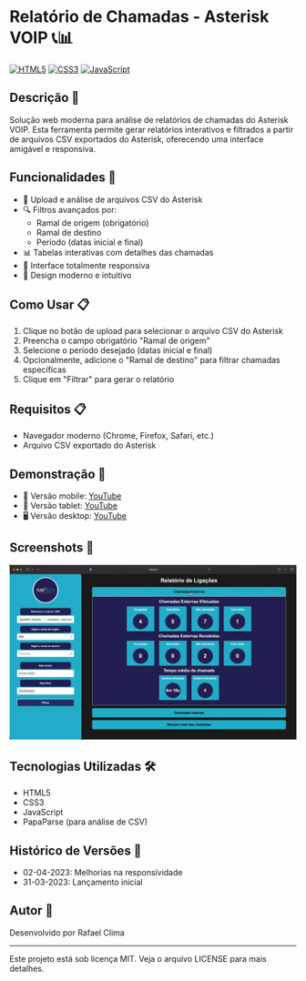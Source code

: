 # Relatório de Chamadas - Asterisk VOIP 📞📊

[![HTML5](https://img.shields.io/badge/HTML5-E34F26?style=for-the-badge&logo=html5&logoColor=white)](https://developer.mozilla.org/pt-BR/docs/Web/HTML)
[![CSS3](https://img.shields.io/badge/CSS3-1572B6?style=for-the-badge&logo=css3&logoColor=white)](https://developer.mozilla.org/pt-BR/docs/Web/CSS)
[![JavaScript](https://img.shields.io/badge/JavaScript-F7DF1E?style=for-the-badge&logo=javascript&logoColor=black)](https://developer.mozilla.org/pt-BR/docs/Web/JavaScript)

## Descrição 📝

Solução web moderna para análise de relatórios de chamadas do Asterisk VOIP. Esta ferramenta permite gerar relatórios interativos e filtrados a partir de arquivos CSV exportados do Asterisk, oferecendo uma interface amigável e responsiva.

## Funcionalidades 🚀

- 📄 Upload e análise de arquivos CSV do Asterisk
- 🔍 Filtros avançados por:
  - Ramal de origem (obrigatório)
  - Ramal de destino
  - Período (datas inicial e final)
- 📊 Tabelas interativas com detalhes das chamadas
- 📱 Interface totalmente responsiva
- 🎨 Design moderno e intuitivo

## Como Usar 📋

1. Clique no botão de upload para selecionar o arquivo CSV do Asterisk
2. Preencha o campo obrigatório "Ramal de origem"
3. Selecione o período desejado (datas inicial e final)
4. Opcionalmente, adicione o "Ramal de destino" para filtrar chamadas específicas
5. Clique em "Filtrar" para gerar o relatório

## Requisitos 📋

- Navegador moderno (Chrome, Firefox, Safari, etc.)
- Arquivo CSV exportado do Asterisk

## Demonstração 🎥

- 📱 Versão mobile: [YouTube](https://youtube.com/shorts/7dIkFMgobd8?feature=share)
- 📱 Versão tablet: [YouTube](https://youtube.com/shorts/j4eoQ6HHXhw?feature=share)
- 🖥️ Versão desktop: [YouTube](https://youtu.be/dbI9-qoqubM)

## Screenshots 📸

![Relatório de Chamadas](https://github.com/rafaelclima/relatoriochamadas/blob/master/.gitassets/capa.png?raw=true)

## Tecnologias Utilizadas 🛠️

- HTML5
- CSS3
- JavaScript
- PapaParse (para análise de CSV)

## Histórico de Versões 📅

- 02-04-2023: Melhorias na responsividade
- 31-03-2023: Lançamento inicial

## Autor 👤

Desenvolvido por Rafael Clima

---

Este projeto está sob licença MIT. Veja o arquivo LICENSE para mais detalhes.
